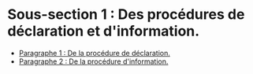 # Sous-section 1 : Des procédures de déclaration et d'information.

- [Paragraphe 1 : De la procédure de déclaration.](paragraphe-1)
- [Paragraphe 2 : De la procédure d'information.](paragraphe-2)
